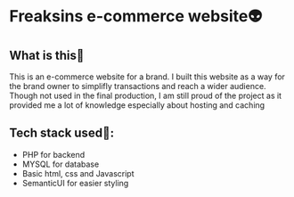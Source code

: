 # Freaksins e-commerce website👽

## What is this📕
This is an e-commerce website for a brand. I built this website as a way for the brand owner to simplifly transactions and reach a wider audience. Though not used in the final production, I am still proud of the project as it provided me a lot of knowledge especially about hosting and caching

## Tech stack used😤:
- PHP for backend
- MYSQL for database
- Basic html, css and Javascript
- SemanticUI for easier styling
